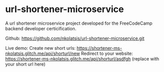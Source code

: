 # url-shortener-microservice

A url shortener microservice project developed for the FreeCodeCamp backend developer certicification.

Github: https://github.com/nkolatsis/url-shortener-microservice.git

Live demo: 
Create new short urls: https://shortener-ms-nkolatsis.glitch.me/api/shorturl/new
Redirect to your website: https://shortener-ms-nkolatsis.glitch.me/api/shorturl/asdfgh (replace with your short url here)